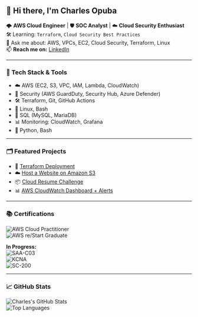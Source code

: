 
## 👋 Hi there, I'm Charles Opuba

🌩 **AWS Cloud Engineer** | 🛡️ **SOC Analyst** | ☁️ **Cloud Security Enthusiast**  
🛠️ Learning: `Terraform`, `Cloud Security Best Practices`  
💬 Ask me about: AWS, VPCs, EC2, Cloud Security, Terraform, Linux  
📫 **Reach me on:** [LinkedIn](https://www.linkedin.com/in/charles-opuba-94820574/)

---

### 🧰 Tech Stack & Tools

- ☁️ AWS (EC2, S3, VPC, IAM, Lambda, CloudWatch)  
- 🔐 Security (AWS GuardDuty, Security Hub, Azure Defender)  
- 🛠 Terraform, Git, GitHub Actions  
- 🐧 Linux, Bash  
- 💾 SQL (MySQL, MariaDB)  
- 📊 Monitoring: CloudWatch, Grafana  
- 📜 Python, Bash

---

### 🗂️ Featured Projects

- 🔐 [Terraform Deployment](https://github.com/Copubah/Terraform-Deployment)  
- ☁️ [Host a Website on Amazon S3](https://github.com/Copubah/Host-a-Website-on-Amazon-S3)  
- 📦 [Cloud Resume Challenge](https://github.com/Copubah/AWS-Cloud-Resume)  
- 📊 [AWS CloudWatch Dashboard + Alerts](https://github.com/Copubah/Cloudwatch-Alarm)

---

### 📚 Certifications

![AWS Cloud Practitioner](https://img.shields.io/badge/AWS%20Cloud%20Practitioner-Certified-brightgreen?logo=amazon-aws&logoColor=white)  
![AWS re/Start Graduate](https://img.shields.io/badge/AWS%20re/Start-Graduate-blue?logo=amazon-aws&logoColor=white)

**In Progress:**  
![SAA-C03](https://img.shields.io/badge/AWS%20Solutions%20Architect%20Associate-In%20Progress-orange?logo=amazon-aws&logoColor=white)  
![KCNA](https://img.shields.io/badge/Kubernetes%20and%20Cloud%20Native%20Associate-In%20Progress-blue?logo=kubernetes&logoColor=white)  
![SC-200](https://img.shields.io/badge/Microsoft%20SC--200-In%20Progress-0078D4?logo=microsoft&logoColor=white)

---

### 📈 GitHub Stats

![Charles's GitHub Stats](https://github-readme-stats.vercel.app/api?username=Copubah&show_icons=true&theme=github_dark)  
![Top Languages](https://github-readme-stats.vercel.app/api/top-langs/?username=Copubah&layout=compact&theme=github_dark)


